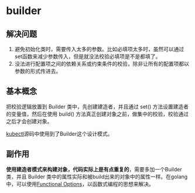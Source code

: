 # builder

## 解决问题

1. 避免初始化类时，需要传入太多的参数。比如必填项太多时，虽然可以通过set函数来减少参数传入，但是就没法校验必填项是不是都填了。
2. 没法进行配置项之间的依赖关系或约束条件的校验，除非让所有的配置项都以参数的形式传进去。

## 基本概念

把校验逻辑放置到 Builder 类中，先创建建造者，并且通过 set() 方法设置建造者的变量值，然后在使用 build() 方法真正创建对象之前，做集中的校验，校验通过之后才会创建对象。

[kubectl](https://github.com/kubernetes/kubectl/blob/master/pkg/cmd/describe/describe.go#L155-L165)源码中使用到了Builder这个设计模式。

## 副作用

**使用建造者模式来构建对象，代码实际上是有点重复的**，需要多加一个Builder类，并且 Builder 类中的属性实际和被build出来的对象中的属性一样。在golang中，可以使用[Functional Options](../decorator/decorator.go)，以函数式编程的思想来解决。
